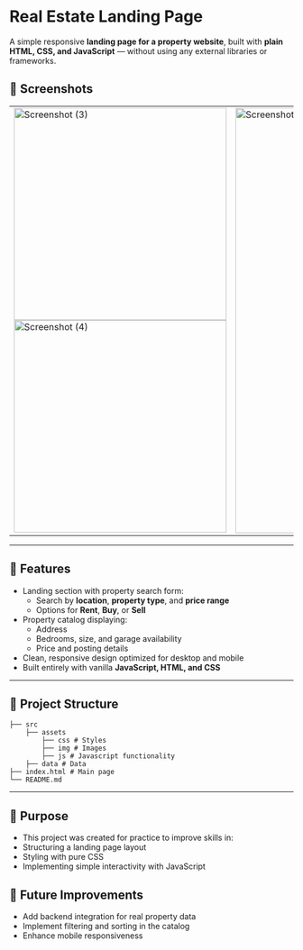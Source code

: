 # Real Estate Landing Page

A simple responsive **landing page for a property website**, built with **plain HTML, CSS, and JavaScript** — without using any external libraries or frameworks.

## 📸 Screenshots

<table>
  <tr>
    <td>
      <img height="377" alt="Screenshot (3)" src="https://github.com/user-attachments/assets/5ddba7ca-03e7-4715-9d2a-ff42b4ac38be" /><br/>
      <img height="377" alt="Screenshot (4)" src="https://github.com/user-attachments/assets/23493b57-4e21-4417-9692-5023dfcd549c" />
    </td>
    <td>
      <img width="327" height="755" alt="Screenshot (5)" src="https://github.com/user-attachments/assets/b4bc56ea-b3d7-4162-99c2-615efd5a1850" />
    </td>
  </tr>
</table>

---

## 🚀 Features
- Landing section with property search form:
  - Search by **location**, **property type**, and **price range**  
  - Options for **Rent**, **Buy**, or **Sell**
- Property catalog displaying:
  - Address  
  - Bedrooms, size, and garage availability  
  - Price and posting details  
- Clean, responsive design optimized for desktop and mobile
- Built entirely with vanilla **JavaScript, HTML, and CSS**

---

## 📂 Project Structure
```
├── src
    ├── assets
        ├── css # Styles
        ├── img # Images
        ├── js # Javascript functionality
    ├── data # Data
├── index.html # Main page
└── README.md
```
---

## 🎯 Purpose

- This project was created for practice to improve skills in:
- Structuring a landing page layout
- Styling with pure CSS
- Implementing simple interactivity with JavaScript

## 📌 Future Improvements
- Add backend integration for real property data
- Implement filtering and sorting in the catalog
- Enhance mobile responsiveness
